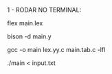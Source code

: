 1 - RODAR NO TERMINAL:

flex main.lex

bison -d main.y

gcc -o main lex.yy.c main.tab.c -lfl

./main < input.txt